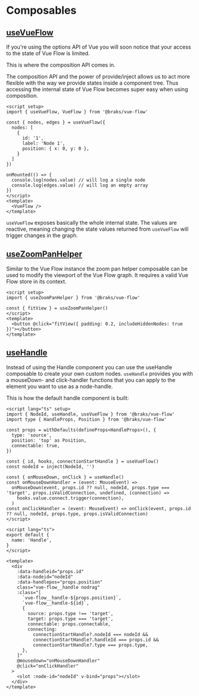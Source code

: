 # Composables

## [useVueFlow](https://types.vueflow.dev/modules.html#useVueFlow)

If you're using the options API of Vue you will soon notice that your access to the state of Vue Flow is limited.

This is where the composition API comes in.

The composition API and the power of provide/inject allows us to act more flexible with the way we provide states inside a component tree.
Thus accessing the internal state of Vue Flow becomes super easy when using composition.

```vue:no-line-numbers
<script setup>
import { useVueFlow, VueFlow } from '@braks/vue-flow'

const { nodes, edges } = useVueFlow({
  nodes: [
    {
      id: '1',
      label: 'Node 1',
      position: { x: 0, y: 0 },
    }
  ]
})

onMounted(() => {
  console.log(nodes.value) // will log a single node
  console.log(edges.value) // will log an empty array
})
</script>
<template>
  <VueFlow />
</template>
```

`useVueFlow` exposes basically the whole internal state.
The values are reactive, meaning changing the state values returned from `useVueFlow` will trigger changes in the graph.

## [useZoomPanHelper](https://types.vueflow.dev/modules.html#useZoomPanHelper)

Similar to the Vue Flow instance the zoom pan helper composable can be used to modify the viewport of the Vue Flow graph.
It requires a valid Vue Flow store in its context.

```vue:no-line-numbers
<script setup>
import { useZoomPanHelper } from '@braks/vue-flow'

const { fitView } = useZoomPanHelper()
</script>
<template>
  <button @click="fitView({ padding: 0.2, includeHiddenNodes: true })"></button>
</template>
```

## [useHandle](https://types.vueflow.dev/modules.html#useHandle)

Instead of using the Handle component you can use the useHandle composable to create your own custom nodes. `useHandle`
provides you with a mouseDown- and click-handler functions that you can apply to the element you want to use as a node-handle.

This is how the default handle component is built:

```vue
<script lang="ts" setup>
import { NodeId, useHandle, useVueFlow } from '@braks/vue-flow'
import type { HandleProps, Position } from '@braks/vue-flow'

const props = withDefaults(defineProps<HandleProps>(), {
  type: 'source',
  position: 'top' as Position,
  connectable: true,
})

const { id, hooks, connectionStartHandle } = useVueFlow()
const nodeId = inject(NodeId, '')

const { onMouseDown, onClick } = useHandle()
const onMouseDownHandler = (event: MouseEvent) =>
  onMouseDown(event, props.id ?? null, nodeId, props.type === 'target', props.isValidConnection, undefined, (connection) =>
    hooks.value.connect.trigger(connection),
  )
const onClickHandler = (event: MouseEvent) => onClick(event, props.id ?? null, nodeId, props.type, props.isValidConnection)
</script>

<script lang="ts">
export default {
  name: 'Handle',
}
</script>

<template>
  <div
    :data-handleid="props.id"
    :data-nodeid="nodeId"
    :data-handlepos="props.position"
    class="vue-flow__handle nodrag"
    :class="[
      `vue-flow__handle-${props.position}`,
      `vue-flow__handle-${id}`,
      {
        source: props.type !== 'target',
        target: props.type === 'target',
        connectable: props.connectable,
        connecting:
          connectionStartHandle?.nodeId === nodeId &&
          connectionStartHandle?.handleId === props.id &&
          connectionStartHandle?.type === props.type,
      },
    ]"
    @mousedown="onMouseDownHandler"
    @click="onClickHandler"
  >
    <slot :node-id="nodeId" v-bind="props"></slot>
  </div>
</template>
```
